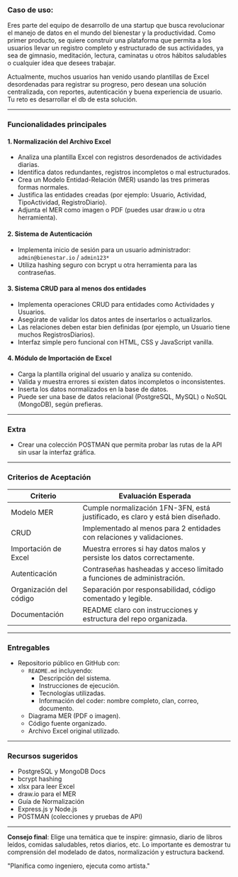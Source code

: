 ### Caso de uso:

Eres parte del equipo de desarrollo de una startup que busca revolucionar el manejo de datos en el mundo del bienestar y la productividad. Como primer producto, se quiere construir una plataforma que permita a los usuarios llevar un registro completo y estructurado de sus actividades, ya sea de gimnasio, meditación, lectura, caminatas u otros hábitos saludables o cualquier idea que desees trabajar.

Actualmente, muchos usuarios han venido usando plantillas de Excel desordenadas para registrar su progreso, pero desean una solución centralizada, con reportes, autenticación y buena experiencia de usuario. Tu reto es desarrollar el db de esta solución.

---

### Funcionalidades principales

#### 1. **Normalización del Archivo Excel**

- Analiza una plantilla Excel con registros desordenados de actividades diarias.
- Identifica datos redundantes, registros incompletos o mal estructurados.
- Crea un Modelo Entidad-Relación (MER) usando las tres primeras formas normales.
- Justifica las entidades creadas (por ejemplo: Usuario, Actividad, TipoActividad, RegistroDiario).
- Adjunta el MER como imagen o PDF (puedes usar draw\.io u otra herramienta).

#### 2. **Sistema de Autenticación**

- Implementa inicio de sesión para un usuario administrador: `admin@bienestar.io` / `admin123*`
- Utiliza hashing seguro con bcrypt u otra herramienta para las contraseñas.

#### 3. **Sistema CRUD para al menos dos entidades**

- Implementa operaciones CRUD para entidades como Actividades y Usuarios.
- Asegúrate de validar los datos antes de insertarlos o actualizarlos.
- Las relaciones deben estar bien definidas (por ejemplo, un Usuario tiene muchos RegistrosDiarios).
- Interfaz simple pero funcional con HTML, CSS y JavaScript vanilla.

#### 4. **Módulo de Importación de Excel**

- Carga la plantilla original del usuario y analiza su contenido.
- Valida y muestra errores si existen datos incompletos o inconsistentes.
- Inserta los datos normalizados en la base de datos.
- Puede ser una base de datos relacional (PostgreSQL, MySQL) o NoSQL (MongoDB), según prefieras.

---

###  Extra 
- Crear una colección POSTMAN que permita probar las rutas de la API sin usar la interfaz gráfica.

---

### Criterios de Aceptación

| Criterio                | Evaluación Esperada                                                            |
| ----------------------- | ------------------------------------------------------------------------------ |
| Modelo MER              | Cumple normalización 1FN-3FN, está justificado, es claro y está bien diseñado. |
| CRUD                    | Implementado al menos para 2 entidades con relaciones y validaciones.          |
| Importación de Excel    | Muestra errores si hay datos malos y persiste los datos correctamente.         |
| Autenticación           | Contraseñas hasheadas y acceso limitado a funciones de administración.         |
| Organización del código | Separación por responsabilidad, código comentado y legible.                    |
| Documentación           | README claro con instrucciones y estructura del repo organizada.               |

---

### Entregables

- Repositorio público en GitHub con:
  - `README.md` incluyendo:
    - Descripción del sistema.
    - Instrucciones de ejecución.
    - Tecnologías utilizadas.
    - Información del coder: nombre completo, clan, correo, documento.
  - Diagrama MER (PDF o imagen).
  - Código fuente organizado.
  - Archivo Excel original utilizado.

---

### Recursos sugeridos

- PostgreSQL y MongoDB Docs
- bcrypt hashing
- xlsx para leer Excel
- draw\.io para el MER
- Guía de Normalización
- Express.js y Node.js
- POSTMAN (colecciones y pruebas de API)

---

**Consejo final**: Elige una temática que te inspire: gimnasio, diario de libros leídos, comidas saludables, retos diarios, etc. Lo importante es demostrar tu comprensión del modelado de datos, normalización y estructura backend.

"Planifica como ingeniero, ejecuta como artista."

